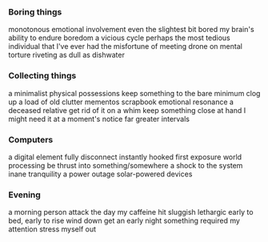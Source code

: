 ### Boring things
monotonous
emotional involvement
even the slightest bit bored
my brain's ability to endure boredom
a vicious cycle
perhaps the most tedious individual that I've ever had the misfortune of meeting
drone on
mental torture
riveting
as dull as dishwater

### Collecting things
a minimalist
physical possessions
keep something to the bare minimum
clog up
a load of old clutter
mementos
scrapbook
emotional resonance
a deceased relative
get rid of it on a whim
keep something close at hand
I might need it at a moment's notice
far greater intervals

### Computers
a digital element
fully disconnect
instantly hooked
first exposure
world processing
be thrust into something/somewhere
a shock to the system
inane
tranquility
a power outage
solar-powered devices

### Evening
a morning person
attack the day
my caffeine hit
sluggish
lethargic
early to bed, early to rise
wind down
get an early night
something required my attention
stress myself out